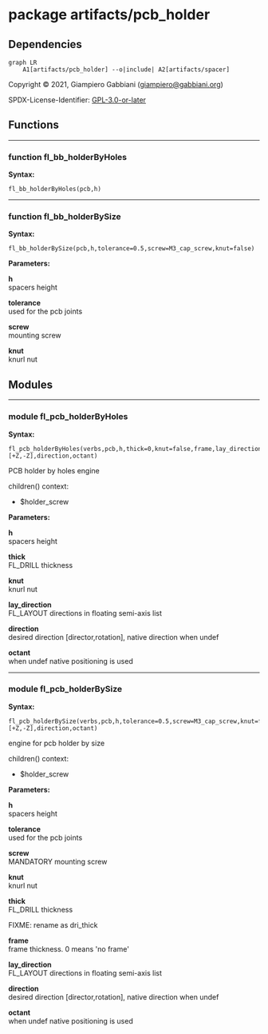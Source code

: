 # package artifacts/pcb_holder

## Dependencies

```mermaid
graph LR
    A1[artifacts/pcb_holder] --o|include| A2[artifacts/spacer]
```

Copyright © 2021, Giampiero Gabbiani (giampiero@gabbiani.org)

SPDX-License-Identifier: [GPL-3.0-or-later](https://spdx.org/licenses/GPL-3.0-or-later.html)


## Functions

---

### function fl_bb_holderByHoles

__Syntax:__

```text
fl_bb_holderByHoles(pcb,h)
```

---

### function fl_bb_holderBySize

__Syntax:__

```text
fl_bb_holderBySize(pcb,h,tolerance=0.5,screw=M3_cap_screw,knut=false)
```

__Parameters:__

__h__  
spacers height

__tolerance__  
used for the pcb joints

__screw__  
mounting screw

__knut__  
knurl nut


## Modules

---

### module fl_pcb_holderByHoles

__Syntax:__

    fl_pcb_holderByHoles(verbs,pcb,h,thick=0,knut=false,frame,lay_direction=[+Z,-Z],direction,octant)

PCB holder by holes engine

children() context:

- $holder_screw


__Parameters:__

__h__  
spacers height

__thick__  
FL_DRILL thickness

__knut__  
knurl nut

__lay_direction__  
FL_LAYOUT directions in floating semi-axis list

__direction__  
desired direction [director,rotation], native direction when undef

__octant__  
when undef native positioning is used


---

### module fl_pcb_holderBySize

__Syntax:__

    fl_pcb_holderBySize(verbs,pcb,h,tolerance=0.5,screw=M3_cap_screw,knut=false,thick=0,frame=0,lay_direction=[+Z,-Z],direction,octant)

engine for pcb holder by size

children() context:

- $holder_screw


__Parameters:__

__h__  
spacers height

__tolerance__  
used for the pcb joints

__screw__  
MANDATORY mounting screw

__knut__  
knurl nut

__thick__  
FL_DRILL thickness

FIXME: rename as dri_thick


__frame__  
frame thickness. 0 means 'no frame'

__lay_direction__  
FL_LAYOUT directions in floating semi-axis list

__direction__  
desired direction [director,rotation], native direction when undef

__octant__  
when undef native positioning is used


